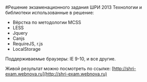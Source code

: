 #Решение экзаменационного задания ШРИ 2013
Технологии и библиотеки использованные в решение:

- Вёрстка по методологии MCSS
- LESS
- Jquery
- Canjs
- RequireJS, r.js
- LocalStorage

Поддерживаемые браузеры: IE 9-10, и все другие.

Живой результат можно посмотреть по ссылке: [http://shri-exam.webnova.ru](http://shri-exam.webnova.ru)